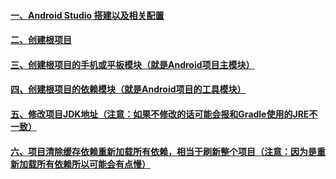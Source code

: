 #### [一、Android Studio 搭建以及相关配置](https://github.com/firechiang/copycat/blob/master/docs/android_studio_created.md)
#### [二、创建根项目](https://github.com/firechiang/copycat/blob/master/docs/android_project_created.md)
#### [三、创建根项目的手机或平板模块（就是Android项目主模块）](https://github.com/firechiang/copycat/blob/master/docs/android_master_module_created.md)
#### [四、创建根项目的依赖模块（就是Android项目的工具模块）](https://github.com/firechiang/copycat/blob/master/docs/android_lib_module_created.md)
#### [五、修改项目JDK地址（注意：如果不修改的话可能会报和Gradle使用的JRE不一致）](https://github.com/firechiang/copycat/blob/master/docs/android_studio_jdk.md)
#### [六、项目清除缓存依赖重新加载所有依赖，相当于刷新整个项目（注意：因为是重新加载所有依赖所以可能会有点慢）](https://github.com/firechiang/copycat/blob/master/docs/android_project_refresh.md)
